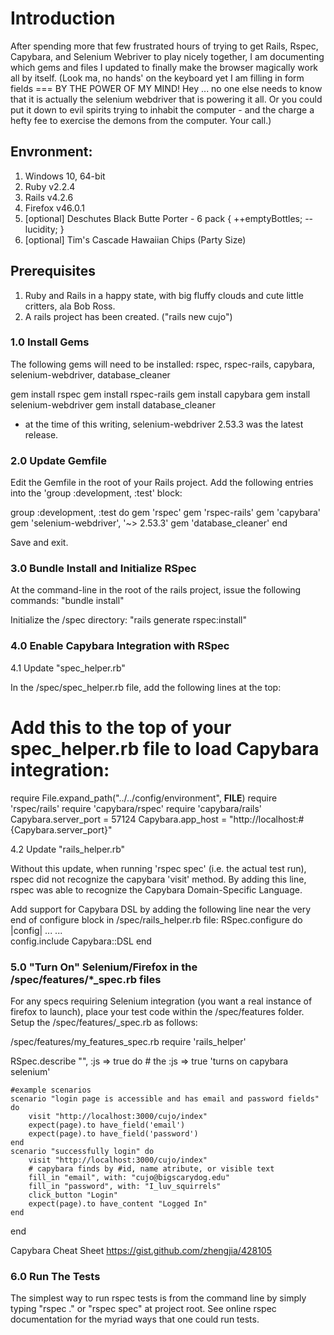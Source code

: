 # Introduction

After spending more that few frustrated hours of trying to get Rails, Rspec, Capybara, and Selenium Webriver to play nicely together,
I am documenting which gems and files I updated to finally make the browser magically work all by itself. (Look ma, no hands' on the keyboard yet I am filling in form fields === BY THE POWER OF MY MIND! Hey ... no one else needs to know that it is actually the
selenium webdriver that is powering it all. Or you could put it down to evil spirits trying to inhabit the computer - and the charge 
a hefty fee to exercise the demons from the computer. Your call.)

## Envronment: 
1. Windows 10, 64-bit
2. Ruby  v2.2.4
3. Rails v4.2.6
4. Firefox v46.0.1 
5. [optional] Deschutes Black Butte Porter - 6 pack  { ++emptyBottles; --lucidity; }
6. [optional] Tim's Cascade Hawaiian Chips (Party Size)

## Prerequisites
1. Ruby and Rails in a happy state, with big fluffy clouds and cute little critters, ala Bob Ross.
2. A rails project has been created. ("rails new cujo")  

### 1.0 Install Gems

The following gems will need to be installed: 
rspec, rspec-rails, capybara, selenium-webdriver, database_cleaner

gem install rspec
gem install rspec-rails
gem install capybara
gem install selenium-webdriver
gem install database_cleaner
* at the time of this writing, selenium-webdriver 2.53.3 was the latest release.

### 2.0 Update Gemfile

Edit the Gemfile in the root of your Rails project. 
Add the following entries into the 'group :development, :test' block:

group :development, :test do
	gem 'rspec'
	gem 'rspec-rails'
	gem 'capybara'
	gem 'selenium-webdriver', '~> 2.53.3'
	gem 'database_cleaner'
end

Save and exit.

### 3.0 Bundle Install and Initialize RSpec 

At the command-line in the root of the rails project, issue the following commands:
"bundle install"

Initialize the /spec directory: 
"rails generate rspec:install"

### 4.0 Enable Capybara Integration with RSpec

4.1 Update "spec_helper.rb" 

In the <project>/spec/spec_helper.rb file, add the following lines at the top:

# Add this to the top of your spec_helper.rb file to load Capybara integration:
require File.expand_path("../../config/environment", __FILE__)
require 'rspec/rails'
require 'capybara/rspec'
require 'capybara/rails'
Capybara.server_port = 57124
Capybara.app_host = "http://localhost:#{Capybara.server_port}"

4.2 Update "rails_helper.rb"

Without this update, when running 'rspec spec' (i.e. the actual test run), rspec did not recognize the capybara 'visit' method. By adding this line, rspec was able to recognize the Capybara Domain-Specific Language.

Add support for Capybara DSL by adding the following line near the very end of configure block in /spec/rails_helper.rb file:
  RSpec.configure do |config|
  ...
  ...  
    config.include Capybara::DSL
  end
  
### 5.0 "Turn On" Selenium/Firefox in the /spec/features/*_spec.rb files

For any specs requiring Selenium integration (you want a real instance of firefox to launch), place your test code within the /spec/features folder.
Setup the /spec/features/<your-file>_spec.rb as follows:

/spec/features/my_features_spec.rb
require 'rails_helper'

RSpec.describe "<YOUR-DESCRIBE-HERE>", :js => true do  # the :js => true 'turns on capybara selenium'
	
	#example scenarios
	scenario "login page is accessible and has email and password fields" do
		visit "http://localhost:3000/cujo/index"
		expect(page).to have_field('email')
        expect(page).to have_field('password')
	end
	scenario "successfully login" do
        visit "http://localhost:3000/cujo/index"
		# capybara finds by #id, name atribute, or visible text
		fill_in "email", with: "cujo@bigscarydog.edu"
        fill_in "password", with: "I_luv_squirrels"
        click_button "Login" 
        expect(page).to have_content "Logged In"
    end
end 

Capybara Cheat Sheet https://gist.github.com/zhengjia/428105

### 6.0 Run The Tests 

The simplest way to run rspec tests is from the command line by simply typing "rspec ." or "rspec spec" at project root.
See online rspec documentation for the myriad ways that one could run tests.  
 













